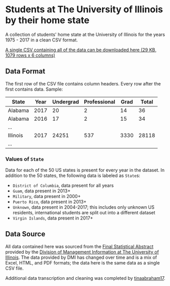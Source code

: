 # Students at The University of Illinois by their home state

A collection of students' home state at the University of Illinois for the years 1975 - 2017 in a clean CSV format.

[A single CSV containing all of the data can be downloaded here (29 KB, 1079 rows x 6 columns)][CSV_Download]

[CSV_Download]: https://raw.githubusercontent.com/wadefagen/datasets/master/students-by-state/uiuc-students-by-state.csv


## Data Format

The first row of the CSV file contains column headers.  Every row after the first contains data.  Sample:

| State | Year | Undergrad | Professional | Grad | Total |
| ----- | ---- | --------- | ------------ | ---- | ----- |
| Alabama | 2017 | 20 | 2 | 14 | 36 |
| Alabama | 2016 | 17 | 2 | 15 | 34 |
| ... |
| Illinois | 2017 | 24251 | 537 | 3330 | 28118 |
| ... |

### Values of `State`

Data for each of the 50 US states is present for every year in the dataset.  In addition to the 50 states, the following data is labeled as `State`s:

- `District of Columbia`, data present for all years
- `Guam`, data present in 2013+
- `Military`, data present in 2000+
- `Puerto Rico`, data present in 2013+
- `Unknown`, data present in 2004-2017; this includes only unknown US residents, international students are split out into a different dataset
- `Virgin Islands`, data present in 2017+


## Data Source

All data contained here was sourced from the [Final Statistical Abstract][DMI_FSA] provided by the [Division of Management Information at The University of Illinois][DMI].  The data provided by DMI has changed over time and is a mix of Excel, HTML, and PDF formats; the data here is the same data as a single CSV file.

Additional data transcription and cleaning was completed by [tinaabraham17](https://github.com/tinaabraham17).


[DMI]: http://dmi.illinois.edu/
[DMI_FSA]: http://dmi.illinois.edu/stuenr/#abstract

